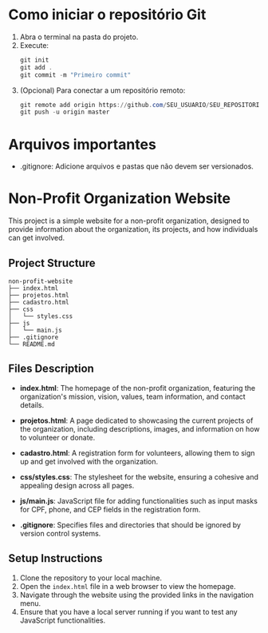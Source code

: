 # Como iniciar o repositório Git

1. Abra o terminal na pasta do projeto.
2. Execute:
	```powershell
	git init
	git add .
	git commit -m "Primeiro commit"
	```
3. (Opcional) Para conectar a um repositório remoto:
	```powershell
	git remote add origin https://github.com/SEU_USUARIO/SEU_REPOSITORIO.git
	git push -u origin master
	```

# Arquivos importantes
- .gitignore: Adicione arquivos e pastas que não devem ser versionados.
# Non-Profit Organization Website

This project is a simple website for a non-profit organization, designed to provide information about the organization, its projects, and how individuals can get involved.

## Project Structure

```
non-profit-website
├── index.html
├── projetos.html
├── cadastro.html
├── css
│   └── styles.css
├── js
│   └── main.js
├── .gitignore
└── README.md
```

## Files Description

- **index.html**: The homepage of the non-profit organization, featuring the organization's mission, vision, values, team information, and contact details.
  
- **projetos.html**: A page dedicated to showcasing the current projects of the organization, including descriptions, images, and information on how to volunteer or donate.
  
- **cadastro.html**: A registration form for volunteers, allowing them to sign up and get involved with the organization.
  
- **css/styles.css**: The stylesheet for the website, ensuring a cohesive and appealing design across all pages.
  
- **js/main.js**: JavaScript file for adding functionalities such as input masks for CPF, phone, and CEP fields in the registration form.
  
- **.gitignore**: Specifies files and directories that should be ignored by version control systems.
  
## Setup Instructions

1. Clone the repository to your local machine.
2. Open the `index.html` file in a web browser to view the homepage.
3. Navigate through the website using the provided links in the navigation menu.
4. Ensure that you have a local server running if you want to test any JavaScript functionalities.
